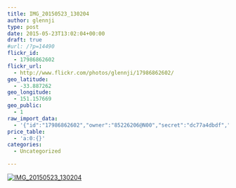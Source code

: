 ```yaml
---
title: IMG_20150523_130204
author: glennji
type: post
date: 2015-05-23T13:02:04+00:00
draft: true
#url: /?p=14490
flickr_id:
  - 17986862602
flickr_url:
  - http://www.flickr.com/photos/glennji/17986862602/
geo_latitude:
  - -33.887262
geo_longitude:
  - 151.157669
geo_public:
  - 1
raw_import_data:
  - '{"id":"17986862602","owner":"85226206@N00","secret":"dc77a4dbdf","server":"8818","farm":9,"title":"IMG_20150523_130204","ispublic":0,"isfriend":0,"isfamily":0,"description":{"_content":""},"dateupload":"1432353871","lastupdate":"1432353874","datetaken":"2015-05-23 13:02:04","datetakengranularity":"0","datetakenunknown":"0","ownername":"glennji","tags":"","machine_tags":"","originalsecret":"8d1027c013","originalformat":"jpg","latitude":"-33.887262","longitude":"151.157669","accuracy":"16","context":0,"place_id":"gojXerFQUrMHixcW","woeid":"1098652","geo_is_family":0,"geo_is_friend":0,"geo_is_contact":0,"geo_is_public":0,"media":"photo","media_status":"ready","url_o":"https://farm9.staticflickr.com/8818/17986862602_8d1027c013_o.jpg","height_o":"4160","width_o":"3120"}'
price_table:
  - 'a:0:{}'
categories:
  - Uncategorized

---
```

<p class="flickr-image">
  <a href="http://www.flickr.com/photos/glennji/17986862602/" class="flickr-link"><img src="http://i1.wp.com/glennji.com/wp-content/uploads/2015/05/17986862602_8d1027c013_o.jpg?fit=1024%2C1024" width="" height="" alt="IMG_20150523_130204" class="keyring-img" /></a>
</p>
